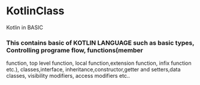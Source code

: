 # KotlinClass
Kotlin in BASIC

### This contains basic of KOTLIN LANGUAGE such as basic types, Controlling programe flow, functions(member
function, top level function, local function,extension function, infix function etc.), classes,interface,
inheritance,constructor,getter and setters,data classes, visibility modifiers, access modifiers etc..

